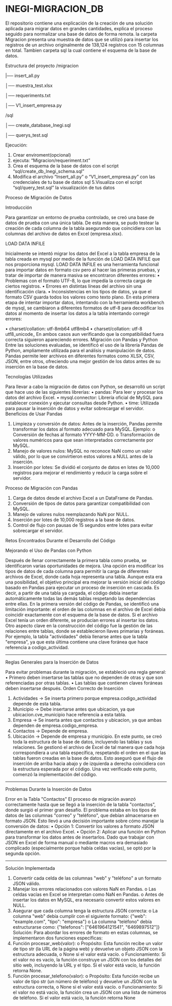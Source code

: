 # INEGI-MIGRACION_DB
El repositorio contiene una explicación de la creación de una solución aplicada para migrar datos en grandes cantidades, explica el proceso seguido para normalizar una base de datos de forma remota.
la carpeta Migracion presenta una muestra de datos que se utilizó para insertar los registros de un archivo originalmente de 138,124 registros con 15 columnas en total.
Tambien carpeta sql la cual contiene el esquema de la base de datos.

Estructura del proyecto
/migracion

|── insert_all.py

│── muestra_test.xlsx               

│── requeriments.txt

│── V1_insert_empresa.py

/sql

│── create_database_Inegi.sql

│── querys_test.sql

Ejecución:
1. Crear enviroment(opcional)
2. ejecuta: “Migracion/requeriment.txt”
3. Crea el esquema de la base de datos con el script “sql/create_db_Inegi_schema.sql”
4. Modifica el archivo “Insert_all.py” o “V1_insert_empresa.py” con las credenciales de tu base de datos sql
5.Visualiza con el script “sql/query_test.sql” la visualización de tus datos


Proceso de Migración de Datos

Introducción

Para garantizar un entorno de prueba controlado, se creó una base de datos de prueba con una única tabla. De esta manera, se pudo testear la creación de cada columna de la tabla asegurando que coincidiera con las columnas del archivo de datos en Excel (empresa.xlsx).

LOAD DATA INFILE

Inicialmente se intentó migrar los datos del Excel a la tabla empresa de la tabla creada en mysql por medio de la función de LOAD DATA INFILE que nos proporciona mysql. LOAD DATA INFILE es una herramienta funcional para importar datos en formato csv pero al hacer las primeras pruebas, y tratar de importar de manera masiva se encontraron diferentes errores:
•	Problemas con el formato UTF-8, lo que impedía la correcta carga de ciertos registros.
•	Errores en distintas líneas del archivo sin una identificación clara.
•	Inconsistencias en los tipos de datos, ya que el formato CSV guarda todos los valores como texto plano.
En esta primera etapa de intentar importar datos, intentando con la herramienta workbench de mysql, se cambiaron a diferentes formatos de utf-8 para decodificar los datos al momento de insertar los datos a la tabla intentando corregir errores:

•	charset/collation: utf-8mb64	utf8mb4 
•	charset/collation: utf-8		utf8_unicode_
En ambos casos aun verificando que la compatibilidad fuera correcta siguieron apareciendo errores.
Migración con Pandas y Python
Entre las soluciones evaluadas, se identificó el uso de la librería Pandas de Python, ampliamente utilizada para el análisis y manipulación de datos. Pandas permite leer archivos en diferentes formatos como XLSX, CSV, JSON, entre otros, ofreciendo una mejor gestión de los datos antes de su inserción en la base de datos.

Tecnologías Utilizadas

Para llevar a cabo la migración de datos con Python, se desarrolló un script que hace uso de las siguientes librerías:
•	pandas: Para leer y procesar los datos del archivo Excel.
•	mysql.connector: Librería oficial de MySQL para establecer conexión y ejecutar consultas desde Python.
•	time: Utilizada para pausar la inserción de datos y evitar sobrecargar el servidor.
Beneficios de Usar Pandas
1.	Limpieza y conversión de datos: Antes de la inserción, Pandas permite transformar los datos al formato adecuado para MySQL. Ejemplo:
o	Conversión de fechas al formato YYYY-MM-DD.
o	Transformación de valores numéricos para que sean interpretados correctamente por MySQL.
2.	Manejo de valores nulos: MySQL no reconoce NaN como un valor válido, por lo que se convirtieron estos valores a NULL antes de la inserción.
3.	Inserción por lotes: Se dividió el conjunto de datos en lotes de 10,000 registros para mejorar el rendimiento y reducir la carga sobre el servidor.

Proceso de Migración con Pandas
1.	Carga de datos desde el archivo Excel a un DataFrame de Pandas.
2.	Conversión de tipos de datos para garantizar compatibilidad con MySQL.
3.	Manejo de valores nulos reemplazando NaN por NULL.
4.	Inserción por lotes de 10,000 registros a la base de datos.
5.	Control de flujo con pausas de 15 segundos entre lotes para evitar sobrecargar el servidor.

   Retos Encontrados Durante el Desarrollo del Código 

Mejorando el Uso de Pandas con Python

Después de llenar correctamente la primera tabla como prueba, se identificaron varias oportunidades de mejora. Una opción era modificar los tipos de datos de cada columna para permitir la carga de diferentes archivos de Excel, donde cada hoja representa una tabla. Aunque esta era una posibilidad, el objetivo principal era mejorar la versión inicial del código basado en Pandas para ejecutar un proceso de inserción en cascada. Es decir, a partir de una tabla ya cargada, el código debía insertar automáticamente todas las demás tablas respetando las dependencias entre ellas.
En la primera versión del código de Pandas, se identificó una limitación importante: el orden de las columnas en el archivo de Excel debía coincidir exactamente con el esquema de la base de datos. Si el archivo Excel tenía un orden diferente, se producían errores al insertar los datos.
Otro aspecto clave en la construcción del código fue la gestión de las relaciones entre tablas, donde se establecieron llaves primarias y foráneas. Por ejemplo, la tabla "actividades" debía llenarse antes que la tabla "empresa", ya que esta última contiene una clave foránea que hace referencia a codigo_actividad.
________________________________________

Reglas Generales para la Inserción de Datos

Para evitar problemas durante la migración, se estableció una regla general:
•	Primero deben insertarse las tablas que no dependen de otras y que son referenciadas por otras tablas.
•	Las tablas que contienen claves foráneas deben insertarse después.
Orden Correcto de Inserción
1.	Actividades → Se inserta primero porque empresa.codigo_actividad depende de esta tabla.
2.	Municipio → Debe insertarse antes que ubicacion, ya que ubicacion.cve_municipio hace referencia a esta tabla.
3.	Empresa → Se inserta antes que contactos y ubicacion, ya que ambas dependen de empresa.codigo_empresa.
4.	Contactos → Depende de empresa.
5.	Ubicación → Depende de empresa y municipio.
En este punto, se creó toda la estructura de la base de datos, incluyendo las tablas y sus relaciones. Se gestionó el archivo de Excel de tal manera que cada hoja correspondiera a una tabla específica, respetando el orden en el que las tablas fueron creadas en la base de datos. Esto aseguró que el flujo de inserción de arriba hacia abajo y de izquierda a derecha coincidiera con la estructura esperada por el código.
Una vez verificado este punto, comenzó la implementación del código.
________________________________________
Problemas Durante la Inserción de Datos

Error en la Tabla "Contactos"
El proceso de migración avanzó correctamente hasta que se llegó a la inserción de la tabla "contactos", donde surgió el primer gran desafío.
El problema estaba en los tipos de datos de las columnas "correo" y "teléfono", que debían almacenarse en formato JSON. Esto llevó a una decisión importante sobre cómo manejar la conversión de datos:
•	Opción 1: Convertir los valores a formato JSON directamente en el archivo Excel.
•	Opción 2: Aplicar una función en Python para transformar los datos antes de insertarlos.
Dado que trabajar con JSON en Excel de forma manual o mediante macros era demasiado complicado (especialmente porque había celdas vacías), se optó por la segunda opción.
________________________________________

Solución Implementada

1.	Convertir cada celda de las columnas "web" y "teléfono" a un formato JSON válido.
2.	Manejar los errores relacionados con valores NaN en Pandas. 
o	Las celdas vacías en Excel se interpretan como NaN en Pandas.
o	Antes de insertar los datos en MySQL, era necesario convertir estos valores en NULL.
3.	Asegurar que cada columna tenga la estructura JSON correcta: 
o	La columna "web" debía cumplir con el siguiente formato: 
{"web": "example.com", "tipo": "empresa"}
o	La columna "teléfono" debía estructurarse como:
{"telefonos": ["6461964121541", "6469897512"]}
Solución:
Para abordar los errores de formato en estas columnas, se implementaron dos funciones específicas:
1.	Función procesar_web(valor):
o	Propósito: Esta función recibe un valor de tipo str (la URL de la página web) y devuelve un objeto JSON con la estructura adecuada, o None si el valor está vacío.
o	Funcionamiento: Si el valor no es vacío, la función construye un JSON con los detalles del sitio web, incluyendo la URL y el tipo. Si el valor está vacío, la función retorna None.
2.	Función procesar_telefono(valor):
o	Propósito: Esta función recibe un valor de tipo str (un número de teléfono) y devuelve un JSON con la estructura correcta, o None si el valor está vacío.
o	Funcionamiento: Si el valor no está vacío, la función crea un JSON con una lista de números de teléfono. Si el valor está vacío, la función retorna None

